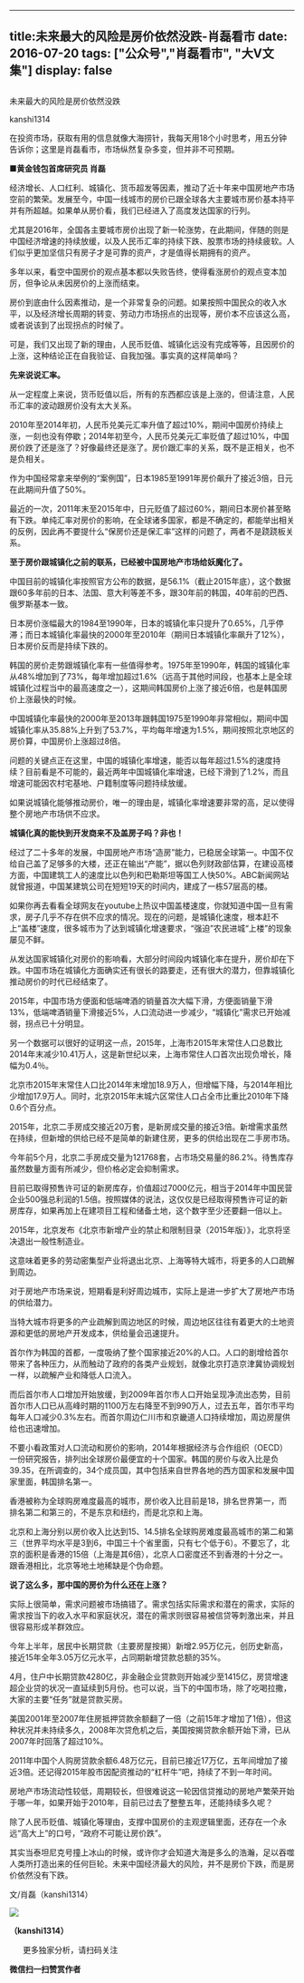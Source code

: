 
---
title:  ​未来最大的风险是房价依然没跌-肖磊看市
date: 2016-07-20
tags: ["公众号","肖磊看市", "大V文集"]
display: false
---


## 



​未来最大的风险是房价依然没跌




kanshi1314




在投资市场，获取有用的信息就像大海捞针，我每天用18个小时思考，用五分钟告诉你；这里是肖磊看市，市场纵然复杂多变，但并非不可预期。


**■黄金钱包首席研究员 肖磊**

经济增长、人口红利、城镇化、货币超发等因素，推动了近十年来中国房地产市场空前的繁荣。发展至今，中国一线城市的房价已跟全球各大主要城市房价基本持平并有所超越。如果单从房价看，我们已经进入了高度发达国家的行列。

尤其是2016年，全国各主要城市房价出现了新一轮涨势，在此期间，伴随的则是中国经济增速的持续放缓，以及人民币汇率的持续下跌、股票市场的持续疲软。人们似乎更加坚信只有房子才是可靠的资产，才是值得长期拥有的资产。

多年以来，看空中国房价的观点基本都以失败告终，使得看涨房价的观点变本加厉，但争论从未因房价的上涨而结束。

房价到底由什么因素推动，是一个非常复杂的问题。如果按照中国民众的收入水平，以及经济增长周期的转变、劳动力市场拐点的出现等，房价本不应该这么高，或者说该到了出现拐点的时候了。

可是，我们又出现了新的理由，人民币贬值、城镇化远没有完成等等，且因房价的上涨，这种结论正在自我验证、自我加强。事实真的这样简单吗？



**先来说说汇率。**

从一定程度上来说，货币贬值以后，所有的东西都应该是上涨的，但请注意，人民币汇率的波动跟房价没有太大关系。

2010年至2014年初，人民币兑美元汇率升值了超过10%，期间中国房价持续上涨，一刻也没有停歇；2014年初至今，人民币兑美元汇率贬值了超过10%，中国房价跌了还是涨了？好像最终还是涨了。房价跟汇率的关系，既不是正相关，也不是负相关。

作为中国经常拿来举例的“案例国”，日本1985至1991年房价飙升了接近3倍，日元在此期间升值了50%。

最近的一次，2011年末至2015年中，日元贬值了超过60%，期间日本房价甚至略有下跌。单纯汇率对房价的影响，在全球诸多国家，都是不确定的，都能举出相关的反例，因此再不要提什么“保房价还是保汇率”这样的问题了，两者不是跷跷板关系。



**至于房价跟城镇化之前的联系，已经被中国房地产市场给妖魔化了。**

中国目前的城镇化率按照官方公布的数据，是56.1%（截止2015年底），这个数据跟60多年前的日本、法国、意大利等差不多，跟30年前的韩国，40年前的巴西、俄罗斯基本一致。

日本房价涨幅最大的1984至1990年，日本的城镇化率只提升了0.65%，几乎停滞；而日本城镇化率最快的2000年至2010年（期间日本城镇化率飙升了12%），日本房价反而是持续下跌的。

韩国的房价走势跟城镇化率有一些值得参考。1975年至1990年，韩国的城镇化率从48%增加到了73%，每年增加超过1.6%（远高于其他时间段，也基本上是全球城镇化过程当中的最高速度之一），这期间韩国房价上涨了接近6倍，也是韩国房价上涨最快的时候。

中国城镇化率最快的2000年至2013年跟韩国1975至1990年非常相似，期间中国城镇化率从35.88%上升到了53.7%，平均每年增速为1.5%，期间按照北京地区的房价算，中国房价上涨超过8倍。

问题的关键点正在这里，中国的城镇化率增速，能否以每年超过1.5%的速度持续？目前看是不可能的，最近两年中国城镇化率增速，已经下滑到了1.2%，而且增速可能因农村宅基地、户籍制度等问题持续放缓。

如果说城镇化能够推动房价，唯一的理由是，城镇化率增速要非常的高，足以使得整个房地产市场供不应求。



**城镇化真的能快到开发商来不及盖房子吗？非也！**

经过了二十多年的发展，中国房地产市场“造房”能力，已稳居全球第一。中国不仅给自己盖了足够多的大楼，还正在输出“产能”，据以色列财政部估算，在建设高楼方面，中国建筑工人的速度比以色列和巴勒斯坦等国工人快50%。ABC新闻网站就曾报道，中国某建筑公司在短短19天的时间内，建成了一栋57层高的楼。

如果你再去看看全球网友在youtube上热议中国盖楼速度，你就知道中国一旦有需求，房子几乎不存在供不应求的情况。现在的问题，是城镇化速度，根本赶不上“盖楼”速度，很多城市为了达到城镇化增速要求，“强迫”农民进城“上楼”的现象屡见不鲜。

从发达国家城镇化对房价的影响看，大部分时间段内城镇化率在提升，房价却在下跌。中国市场在城镇化方面确实还有很长的路要走，还有很大的潜力，但靠城镇化推动房价的时代已经结束了。

2015年，中国市场方便面和低端啤酒的销量首次大幅下滑，方便面销量下滑13%，低端啤酒销量下滑接近5%，人口流动进一步减少，“城镇化”需求已开始减弱，拐点已十分明显。

另一个数据可以很好的证明这一点，2015年，上海市2015年末常住人口总数比2014年末减少10.41万人，这是新世纪以来，上海市常住人口首次出现负增长，降幅为0.4％。

北京市2015年末常住人口比2014年末增加18.9万人，但增幅下降，与2014年相比少增加17.9万人。同时，北京2015年末城六区常住人口占全市比重比2010年下降0.6个百分点。



2015年，北京二手房成交接近20万套，是新房成交量的接近3倍。新增需求虽然在持续，但新增的供给已经不是简单的新建住房，更多的供给出现在二手房市场。

今年前5个月，北京二手房成交量为121768套，占市场交易量的86.2%。待售库存虽然数量方面有所减少，但价格必定会抑制需求。

目前已取得预售许可证的新房库存，价值超过7000亿元，相当于2014年中国民营企业500强总利润的1.5倍。按照媒体的说法，这仅仅是已经取得预售许可证的新房库存，如果再加上在建项目工程和储备土地，这个数字至少还要翻一倍以上。



2015年，北京发布《北京市新增产业的禁止和限制目录（2015年版）》，北京将坚决退出一般性制造业。

这意味着更多的劳动密集型产业将退出北京、上海等特大城市，将更多的人口疏解到周边。

对于房地产市场来说，短期看是利好周边城市，实际上是进一步扩大了房地产市场的供给潜力。

当特大城市将更多的产业疏解到周边地区的时候，周边地区往往有着更大的土地资源和更低的房地产开发成本，供给量会迅速提升。



首尔作为韩国的首都，一度吸纳了整个国家接近20%的人口。人口的剧增给首尔带来了各种压力，从而触动了政府的各类产业规划，就像北京打造京津冀协调规划一样，以疏解产业和降低人口流入。

而后首尔市人口增加开始放缓，到2009年首尔市人口开始呈现净流出态势，目前首尔市人口已从高峰时期的1100万左右降至不到990万人，过去五年，首尔市平均每年人口减少0.3%左右。而首尔周边仁川市和京畿道人口持续增加，周边房屋供给也迅速增加。

不要小看政策对人口流动和房价的影响，2014年根据经济与合作组织（OECD）一份研究报告，排列出全球房价最便宜的十个国家。韩国的房价与收入比是负39.35，在所调查的，34个成员国，其中包括来自世界各地的西方国家和发展中国家里面，韩国排名第一。



香港被称为全球购房难度最高的城市，房价收入比目前是18，排名世界第一，而排名第二和第三的，不是东京和纽约，而是北京和上海。

北京和上海分别以房价收入比达到15、14.5排名全球购房难度最高城市的第二和第三（世界平均水平是3到6，中国三十个省里面，只有七个低于6）。不要忘了，北京的面积是香港的15倍（上海是其6倍），北京人口密度还不到香港的十分之一。跟香港相比，北京等地土地稀缺是个伪命题。



**说了这么多，那中国的房价为什么还在上涨？**

实际上很简单，需求问题被市场搞错了。需求包括实际需求和潜在的需求，实际的需求按当下的收入水平和家庭状况，潜在的需求则很容易被信贷等刺激出来，并且很容易形成羊群效应。

今年上半年，居民中长期贷款（主要房屋按揭）新增2.95万亿元，创历史新高，接近15年全年3.05万亿元水平，占同期新增贷款总额的35%。

4月，住户中长期贷款4280亿，非金融企业贷款则开始减少至1415亿，房贷增速超企业贷的状况一直延续到5月份。也可以说，当下的中国市场，除了吃喝拉撒，大家的主要“任务”就是贷款买房。

美国2001年至2007年住房抵押贷款余额翻了一倍（之前15年才增加了1倍），但这种状况并未持续多久，2008年次贷危机之后，美国按揭贷款余额开始下滑，已从2007年时回落了超过10%。



2011年中国个人购房贷款余额6.48万亿元，目前已接近17万亿，五年间增加了接近3倍。还记得2015年股市因配资推动的“杠杆牛”吧，持续了不到一年时间。

房地产市场流动性较低，周期较长，但很难说这一轮因信贷推动的房地产繁荣开始于哪一年，如果开始于2010年，目前已过去了整整五年，还能持续多久呢？

除了人民币贬值、城镇化等理由，支撑中国房价的主观逻辑里面，还存在一个永远“高大上”的口号，“政府不可能让房价跌”。

其实当泰坦尼克号撞上冰山的时候，或许你才会知道大海是多么的浩瀚，足以吞噬人类所打造出来的任何巨轮。未来中国经济最大的风险，并不是房价下跌，而是房价依然没有下跌。

文/肖磊（kanshi1314）



<img data-s="300,640" data-type="png" src="http://mmbiz.qpic.cn/mmbiz/rIYcHn0KrPQ4nqiakSpAnZPNSBYdTtpdCELmtbN8iasCKX0AXDKwVJIq1gWcaGVbdt83BgU9ibs9W4vKo34H3ZOBw/0?wx_fmt=png" data-ratio="1" data-w="129"/>

**（kanshi1314）**

 &nbsp; &nbsp; &nbsp; 更多独家分析，请扫码关注




**微信扫一扫赞赏作者**













